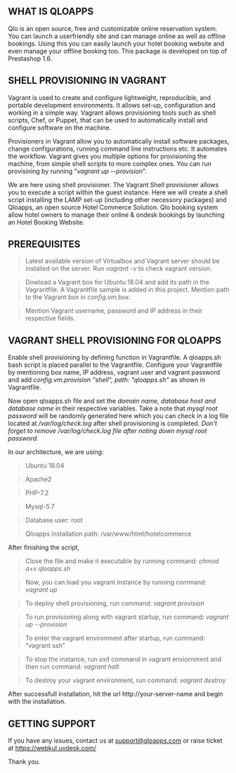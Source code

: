 ## WHAT IS QLOAPPS

Qlo is an open source, free and customizable online reservation system. You can launch a userfriendly site and can manage online as well as offline bookings. Using this you can easily launch your hotel booking website and even manage your offline booking too. This package is developed on top of Prestashop 1.6.


## SHELL PROVISIONING IN VAGRANT

Vagrant is used to create and configure lightweight, reproducible, and portable development environments. It allows set-up, configuration and working in a simple way. Vagrant allows provisioning tools such as shell scripts, Chef, or Puppet, that can be used to automatically install and configure software on the machine.

Provisioners in Vagrant allow you to automatically install software packages, change configurations, running command line instructions etc. It automates the workflow. Vagrant gives you multiple options for provisioning the machine, from simple shell scripts to more complex ones. You can run provisining by running "*vagrant up --provision*".

We are here using shell provisioner. The Vagrant Shell provisioner allows you to execute a script within the guest instance. Here we will create a shell script installing the LAMP set-up (including other necessory packages) and Qloapps, an open source Hotel Commerce Solution. Qlo booking system allow hotel owners to manage their online & ondesk bookings by launching an Hotel Booking Website.


## PREREQUISITES

> Latest available version of Virtualbox and Vagrant server should be installed on the server. Run *vagrant -v* to check vagrant version.

> Dowload a Vagrant box for Ubuntu 18.04 and add its path in the Vagrantfile. A Vagrantfile sample is added in this project. Mention path to the Vagrant box in *config.vm.box*. 

> Mention Vagrant username, password and IP address in their respective fields.


## VAGRANT SHELL PROVISIONING FOR QLOAPPS

Enable shell provisioning by defining function in Vagrantfile. A qloapps.sh bash script is placed parallel to the Vagrantfile. Configure your Vagrantfile by mentioning box name, IP address, vagrant user and vagrant password and add 
*config.vm.provision "shell", path: "qloapps.sh"* as shown in Vagrantfile.

Now open qloapps.sh file and set the *domain name, database host and database name* in their respective variables. Take a note that *mysql root password* will be randomly generated here which you can check in a log file located at */var/log/check.log* after shell provisioning is completed. *Don't forget to remove /var/log/check.log file after noting down mysql root password.*

In our architecture, we are using:

> Ubuntu 18.04

> Apache2

> PHP-7.2

> Mysql-5.7

> Database user: root

> Qloapps installation path: /var/www/html/hotelcommerce


After finishing the script, 

> Close the file and make it executable by running command: *chmod a+x qloapps.sh*

> Now, you can load you vagrant instance by running command: *vagrant up*

> To deploy shell provisioning, run command: *vagrant provision*

> To run provisioning along with vagrant startup, run command: *vagrant up --provision*

> To enter the vagrant environment after startup, run command: "vagrant ssh"

> To stop the instance, run *exit* command in vagrant enviornment and then run command: *vagrant halt*

> To destroy your vagrant environment, run command: *vagrant destroy* 

After successfull installation, hit the url http://your-server-name and begin with the installation.

## GETTING SUPPORT

If you have any issues, contact us at support@qloapps.com or raise ticket at https://webkul.uvdesk.com/


Thank you.
